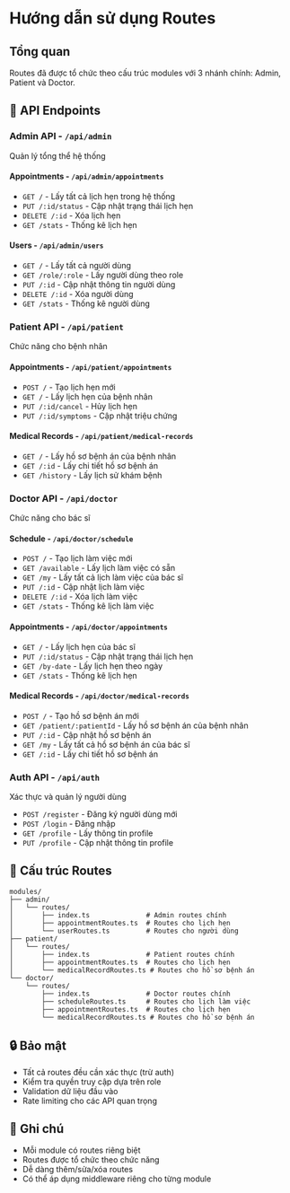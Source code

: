 # Hướng dẫn sử dụng Routes

## Tổng quan
Routes đã được tổ chức theo cấu trúc modules với 3 nhánh chính: Admin, Patient và Doctor.

## 🚀 **API Endpoints**

### **Admin API** - `/api/admin`
Quản lý tổng thể hệ thống

#### **Appointments** - `/api/admin/appointments`
- `GET /` - Lấy tất cả lịch hẹn trong hệ thống
- `PUT /:id/status` - Cập nhật trạng thái lịch hẹn
- `DELETE /:id` - Xóa lịch hẹn
- `GET /stats` - Thống kê lịch hẹn

#### **Users** - `/api/admin/users`
- `GET /` - Lấy tất cả người dùng
- `GET /role/:role` - Lấy người dùng theo role
- `PUT /:id` - Cập nhật thông tin người dùng
- `DELETE /:id` - Xóa người dùng
- `GET /stats` - Thống kê người dùng

### **Patient API** - `/api/patient`
Chức năng cho bệnh nhân

#### **Appointments** - `/api/patient/appointments`
- `POST /` - Tạo lịch hẹn mới
- `GET /` - Lấy lịch hẹn của bệnh nhân
- `PUT /:id/cancel` - Hủy lịch hẹn
- `PUT /:id/symptoms` - Cập nhật triệu chứng

#### **Medical Records** - `/api/patient/medical-records`
- `GET /` - Lấy hồ sơ bệnh án của bệnh nhân
- `GET /:id` - Lấy chi tiết hồ sơ bệnh án
- `GET /history` - Lấy lịch sử khám bệnh

### **Doctor API** - `/api/doctor`
Chức năng cho bác sĩ

#### **Schedule** - `/api/doctor/schedule`
- `POST /` - Tạo lịch làm việc mới
- `GET /available` - Lấy lịch làm việc có sẵn
- `GET /my` - Lấy tất cả lịch làm việc của bác sĩ
- `PUT /:id` - Cập nhật lịch làm việc
- `DELETE /:id` - Xóa lịch làm việc
- `GET /stats` - Thống kê lịch làm việc

#### **Appointments** - `/api/doctor/appointments`
- `GET /` - Lấy lịch hẹn của bác sĩ
- `PUT /:id/status` - Cập nhật trạng thái lịch hẹn
- `GET /by-date` - Lấy lịch hẹn theo ngày
- `GET /stats` - Thống kê lịch hẹn

#### **Medical Records** - `/api/doctor/medical-records`
- `POST /` - Tạo hồ sơ bệnh án mới
- `GET /patient/:patientId` - Lấy hồ sơ bệnh án của bệnh nhân
- `PUT /:id` - Cập nhật hồ sơ bệnh án
- `GET /my` - Lấy tất cả hồ sơ bệnh án của bác sĩ
- `GET /:id` - Lấy chi tiết hồ sơ bệnh án

### **Auth API** - `/api/auth`
Xác thực và quản lý người dùng

- `POST /register` - Đăng ký người dùng mới
- `POST /login` - Đăng nhập
- `GET /profile` - Lấy thông tin profile
- `PUT /profile` - Cập nhật thông tin profile

## 📁 **Cấu trúc Routes**

```
modules/
├── admin/
│   └── routes/
│       ├── index.ts              # Admin routes chính
│       ├── appointmentRoutes.ts  # Routes cho lịch hẹn
│       └── userRoutes.ts         # Routes cho người dùng
├── patient/
│   └── routes/
│       ├── index.ts              # Patient routes chính
│       ├── appointmentRoutes.ts  # Routes cho lịch hẹn
│       └── medicalRecordRoutes.ts # Routes cho hồ sơ bệnh án
└── doctor/
    └── routes/
        ├── index.ts              # Doctor routes chính
        ├── scheduleRoutes.ts     # Routes cho lịch làm việc
        ├── appointmentRoutes.ts  # Routes cho lịch hẹn
        └── medicalRecordRoutes.ts # Routes cho hồ sơ bệnh án
```

## 🔒 **Bảo mật**

- Tất cả routes đều cần xác thực (trừ auth)
- Kiểm tra quyền truy cập dựa trên role
- Validation dữ liệu đầu vào
- Rate limiting cho các API quan trọng

## 📝 **Ghi chú**

- Mỗi module có routes riêng biệt
- Routes được tổ chức theo chức năng
- Dễ dàng thêm/sửa/xóa routes
- Có thể áp dụng middleware riêng cho từng module
